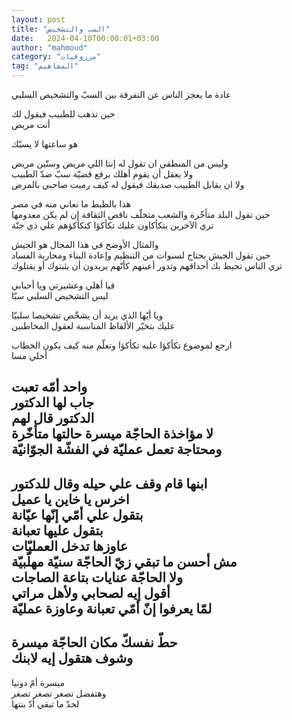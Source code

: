 ```yaml
---
layout: post
title: "السب والتشخيص"
date:   2024-04-10T00:00:01+03:00
author: "mahmoud"
category: "مرزوقيات"
tag: "المفاهيم"
---
```



عادة ما يعجز الناس عن التفرقة بين السبّ والتشخيص
السلبي

حين تذهب للطبيب فيقول لك  
أنت مريض

هو ساعتها لا يسبّك

وليس من المنطقي ان تقول له إنتا اللي مريض وستّين مريض  
ولا يعقل أن يقوم أهلك برفع قضيّة سبّ ضدّ الطبيب  
ولا ان يقابل الطبيب صديقك فيقول له كيف رميت صاحبي بالمرض

هذا بالظبط ما نعاني منه في مصر  
حين تقول البلد متأخّرة والشعب متخلّف ناقص الثقافة إن لم يكن معدومها  
تري الآخرين يتكأكاون عليك تكأكؤا كتكأكؤهم علي ذي جنّة

والمثال الأوضح في هذا المجال هو الجيش  
حين تقول الجيش يحتاج لسنوات من التنظيم وإعادة البناء ومحاربة الفساد  
تري الناس تحيط بك أحداقهم وتدور أعينهم كأنّهم يريدون أن يثبتوك أو
يقتلوك

فيا أهلي وعشيرتي ويا أحبابي  
ليس التشخيص السلبي سبّا

ويا أيّها الذي يريد أن يشخّص تشخيصا سلبيّا  
عليك بتخيّر الألفاظ المناسبة لعقول المخاطبين

ارجع لموضوع تكأكؤا عليه تكأكؤا وتعلّم منه كيف يكون
الخطاب  
أحلي مسا

واحد أمّه تعبت  
جاب لها الدكتور  
الدكتور قال لهم  
لا مؤاخذة الحاجّة ميسرة حالتها متأخّرة  
ومحتاجة تعمل عمليّة في الفشّة الجوّانيّة  
-  
ابنها قام وقف علي حيله وقال للدكتور  
اخرس يا خاين يا عميل  
بتقول علي أمّي إنّها عيّانة  
بتقول عليها تعبانة  
عاوزها تدخل العمليّات  
مش أحسن ما تبقي زيّ الحاجّة سنيّة مهلّبيّة  
ولا الحاجّة عنايات بتاعة الصاجات  
أقول إيه لصحابي ولأهل مراتي  
لمّا يعرفوا إنّ أمّي تعبانة وعاوزة عمليّة  
-  
حطّ نفسكّ مكان الحاجّة ميسرة  
وشوف هتقول إيه لابنك  
-  
ميسرة أمّ دونيا  
وهتفضل تصغر تصغر تصغر  
لحدّ ما تبقي أدّ بنتها
